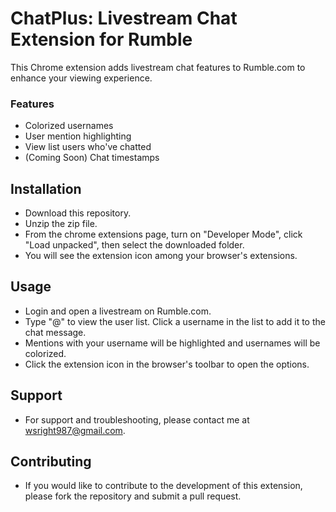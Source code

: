 # ChatPlus: Livestream Chat Extension for Rumble

This Chrome extension adds livestream chat features to Rumble.com to enhance your viewing experience.

### Features
- Colorized usernames 
- User mention highlighting
- View list users who've chatted
- (Coming Soon) Chat timestamps

## Installation
- Download this repository.
- Unzip the zip file. 
- From the chrome extensions page, turn on "Developer Mode", click "Load unpacked", then select the downloaded folder.
- You will see the extension icon among your browser's extensions. 

## Usage
- Login and open a livestream on Rumble.com.
- Type "@" to view the user list. Click a username in the list to add it to the chat message.
- Mentions with your username will be highlighted and usernames will be colorized.
- Click the extension icon in the browser's toolbar to open the options.

## Support
- For support and troubleshooting, please contact me at wsright987@gmail.com.

## Contributing
- If you would like to contribute to the development of this extension, please fork the repository and submit a pull request.
